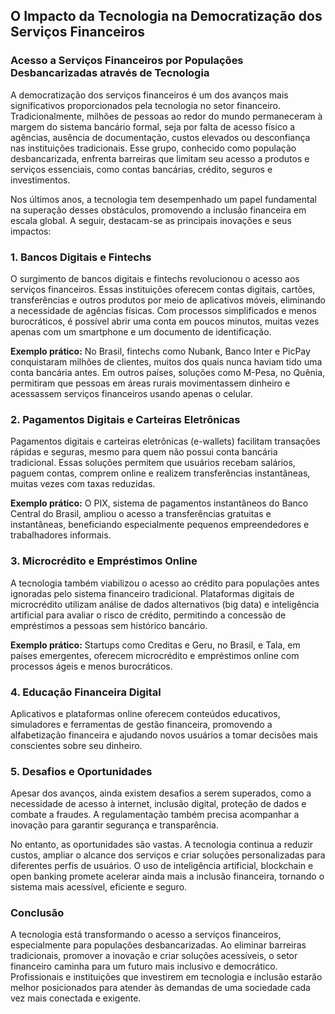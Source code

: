 ## O Impacto da Tecnologia na Democratização dos Serviços Financeiros

### Acesso a Serviços Financeiros por Populações Desbancarizadas através de Tecnologia

A democratização dos serviços financeiros é um dos avanços mais significativos proporcionados pela tecnologia no setor financeiro. Tradicionalmente, milhões de pessoas ao redor do mundo permaneceram à margem do sistema bancário formal, seja por falta de acesso físico a agências, ausência de documentação, custos elevados ou desconfiança nas instituições tradicionais. Esse grupo, conhecido como população desbancarizada, enfrenta barreiras que limitam seu acesso a produtos e serviços essenciais, como contas bancárias, crédito, seguros e investimentos.

Nos últimos anos, a tecnologia tem desempenhado um papel fundamental na superação desses obstáculos, promovendo a inclusão financeira em escala global. A seguir, destacam-se as principais inovações e seus impactos:

### 1. **Bancos Digitais e Fintechs**

O surgimento de bancos digitais e fintechs revolucionou o acesso aos serviços financeiros. Essas instituições oferecem contas digitais, cartões, transferências e outros produtos por meio de aplicativos móveis, eliminando a necessidade de agências físicas. Com processos simplificados e menos burocráticos, é possível abrir uma conta em poucos minutos, muitas vezes apenas com um smartphone e um documento de identificação.

**Exemplo prático:** No Brasil, fintechs como Nubank, Banco Inter e PicPay conquistaram milhões de clientes, muitos dos quais nunca haviam tido uma conta bancária antes. Em outros países, soluções como M-Pesa, no Quênia, permitiram que pessoas em áreas rurais movimentassem dinheiro e acessassem serviços financeiros usando apenas o celular.

### 2. **Pagamentos Digitais e Carteiras Eletrônicas**

Pagamentos digitais e carteiras eletrônicas (e-wallets) facilitam transações rápidas e seguras, mesmo para quem não possui conta bancária tradicional. Essas soluções permitem que usuários recebam salários, paguem contas, comprem online e realizem transferências instantâneas, muitas vezes com taxas reduzidas.

**Exemplo prático:** O PIX, sistema de pagamentos instantâneos do Banco Central do Brasil, ampliou o acesso a transferências gratuitas e instantâneas, beneficiando especialmente pequenos empreendedores e trabalhadores informais.

### 3. **Microcrédito e Empréstimos Online**

A tecnologia também viabilizou o acesso ao crédito para populações antes ignoradas pelo sistema financeiro tradicional. Plataformas digitais de microcrédito utilizam análise de dados alternativos (big data) e inteligência artificial para avaliar o risco de crédito, permitindo a concessão de empréstimos a pessoas sem histórico bancário.

**Exemplo prático:** Startups como Creditas e Geru, no Brasil, e Tala, em países emergentes, oferecem microcrédito e empréstimos online com processos ágeis e menos burocráticos.

### 4. **Educação Financeira Digital**

Aplicativos e plataformas online oferecem conteúdos educativos, simuladores e ferramentas de gestão financeira, promovendo a alfabetização financeira e ajudando novos usuários a tomar decisões mais conscientes sobre seu dinheiro.

### 5. **Desafios e Oportunidades**

Apesar dos avanços, ainda existem desafios a serem superados, como a necessidade de acesso à internet, inclusão digital, proteção de dados e combate a fraudes. A regulamentação também precisa acompanhar a inovação para garantir segurança e transparência.

No entanto, as oportunidades são vastas. A tecnologia continua a reduzir custos, ampliar o alcance dos serviços e criar soluções personalizadas para diferentes perfis de usuários. O uso de inteligência artificial, blockchain e open banking promete acelerar ainda mais a inclusão financeira, tornando o sistema mais acessível, eficiente e seguro.

### **Conclusão**

A tecnologia está transformando o acesso a serviços financeiros, especialmente para populações desbancarizadas. Ao eliminar barreiras tradicionais, promover a inovação e criar soluções acessíveis, o setor financeiro caminha para um futuro mais inclusivo e democrático. Profissionais e instituições que investirem em tecnologia e inclusão estarão melhor posicionados para atender às demandas de uma sociedade cada vez mais conectada e exigente.